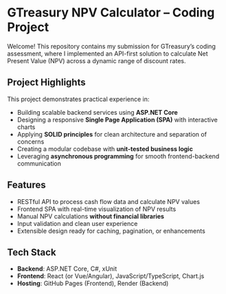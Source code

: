 # GTreasury NPV Calculator – Coding Project

Welcome! This repository contains my submission for GTreasury’s coding assessment, where I implemented an API-first solution to calculate Net Present Value (NPV) across a dynamic range of discount rates.

## Project Highlights

This project demonstrates practical experience in:

- Building scalable backend services using **ASP.NET Core**
- Designing a responsive **Single Page Application (SPA)** with interactive charts
- Applying **SOLID principles** for clean architecture and separation of concerns
- Creating a modular codebase with **unit-tested business logic**
- Leveraging **asynchronous programming** for smooth frontend-backend communication

## Features

- RESTful API to process cash flow data and calculate NPV values
- Frontend SPA with real-time visualization of NPV results
- Manual NPV calculations **without financial libraries**
- Input validation and clean user experience
- Extensible design ready for caching, pagination, or enhancements

## Tech Stack

- **Backend**: ASP.NET Core, C#, xUnit  
- **Frontend**: React (or Vue/Angular), JavaScript/TypeScript, Chart.js  
- **Hosting**: GitHub Pages (Frontend), Render (Backend)
